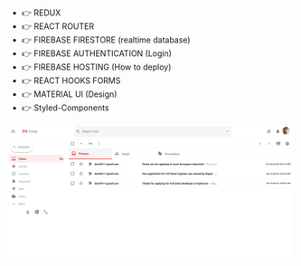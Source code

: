 * 👉 REDUX
* 👉 REACT ROUTER
* 👉 FIREBASE FIRESTORE (realtime database)
* 👉 FIREBASE AUTHENTICATION (Login)
* 👉 FIREBASE HOSTING (How to deploy)
* 👉 REACT HOOKS FORMS
* 👉 MATERIAL UI (Design)
* 👉 Styled-Components

![alt text](https://github.com/EvyatarHaim1/Gmail-React/blob/main/src/ScreenView.png)
